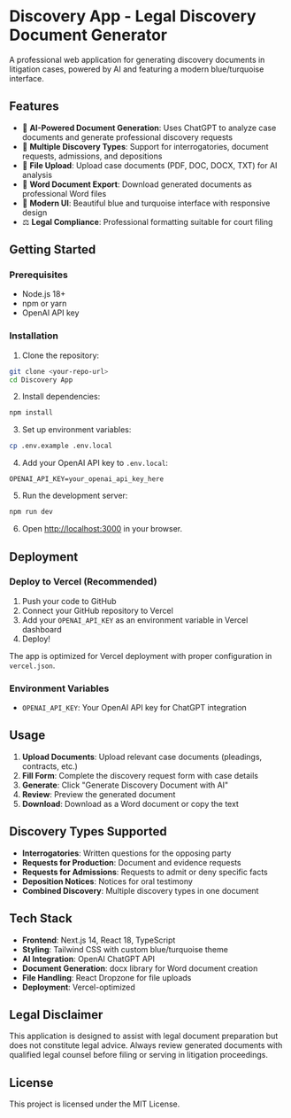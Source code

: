 # Discovery App - Legal Discovery Document Generator

A professional web application for generating discovery documents in litigation cases, powered by AI and featuring a modern blue/turquoise interface.

## Features

- 🤖 **AI-Powered Document Generation**: Uses ChatGPT to analyze case documents and generate professional discovery requests
- 📄 **Multiple Discovery Types**: Support for interrogatories, document requests, admissions, and depositions
- 📁 **File Upload**: Upload case documents (PDF, DOC, DOCX, TXT) for AI analysis
- 💾 **Word Document Export**: Download generated documents as professional Word files
- 🎨 **Modern UI**: Beautiful blue and turquoise interface with responsive design
- ⚖️ **Legal Compliance**: Professional formatting suitable for court filing

## Getting Started

### Prerequisites

- Node.js 18+ 
- npm or yarn
- OpenAI API key

### Installation

1. Clone the repository:
```bash
git clone <your-repo-url>
cd Discovery App
```

2. Install dependencies:
```bash
npm install
```

3. Set up environment variables:
```bash
cp .env.example .env.local
```

4. Add your OpenAI API key to `.env.local`:
```
OPENAI_API_KEY=your_openai_api_key_here
```

5. Run the development server:
```bash
npm run dev
```

6. Open [http://localhost:3000](http://localhost:3000) in your browser.

## Deployment

### Deploy to Vercel (Recommended)

1. Push your code to GitHub
2. Connect your GitHub repository to Vercel
3. Add your `OPENAI_API_KEY` as an environment variable in Vercel dashboard
4. Deploy!

The app is optimized for Vercel deployment with proper configuration in `vercel.json`.

### Environment Variables

- `OPENAI_API_KEY`: Your OpenAI API key for ChatGPT integration

## Usage

1. **Upload Documents**: Upload relevant case documents (pleadings, contracts, etc.)
2. **Fill Form**: Complete the discovery request form with case details
3. **Generate**: Click "Generate Discovery Document with AI" 
4. **Review**: Preview the generated document
5. **Download**: Download as a Word document or copy the text

## Discovery Types Supported

- **Interrogatories**: Written questions for the opposing party
- **Requests for Production**: Document and evidence requests
- **Requests for Admissions**: Requests to admit or deny specific facts
- **Deposition Notices**: Notices for oral testimony
- **Combined Discovery**: Multiple discovery types in one document

## Tech Stack

- **Frontend**: Next.js 14, React 18, TypeScript
- **Styling**: Tailwind CSS with custom blue/turquoise theme
- **AI Integration**: OpenAI ChatGPT API
- **Document Generation**: docx library for Word document creation
- **File Handling**: React Dropzone for file uploads
- **Deployment**: Vercel-optimized

## Legal Disclaimer

This application is designed to assist with legal document preparation but does not constitute legal advice. Always review generated documents with qualified legal counsel before filing or serving in litigation proceedings.

## License

This project is licensed under the MIT License.
